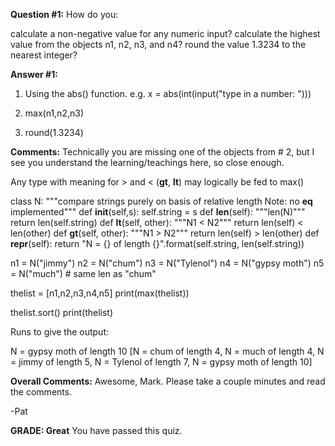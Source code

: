 ﻿**Question #1:**
How do you:

calculate a non-negative value for any numeric input?
calculate the highest value from the objects n1, n2, n3, and n4?
round the value 1.3234 to the nearest integer?

**Answer #1:**
1. Using the abs() function. e.g.
x = abs(int(input("type in a number: ")))

2. max(n1,n2,n3)

3. round(1.3234)

**Comments:**
Technically you are missing one of the objects from # 2, but I see you understand the learning/teachings here, so close enough.

Any type with meaning for &gt; and &lt; (__gt__, __lt__) may logically be fed to max()

class N:
    """compare strings purely on basis of relative length
    Note: no __eq__ implemented"""
    def __init__(self,s):
        self.string = s
    def __len__(self):
        """len(N)"""
        return len(self.string)
    def __lt__(self, other):
        """N1 &lt; N2"""
        return len(self) &lt; len(other)
    def __gt__(self, other):
        """N1 &gt; N2"""
        return len(self) &gt; len(other)
    def __repr__(self):
        return "N = {} of length {}".format(self.string, len(self.string))

n1 = N("jimmy")
n2 = N("chum")
n3 = N("Tylenol")
n4 = N("gypsy moth")
n5 = N("much") # same len as "chum"

thelist = [n1,n2,n3,n4,n5]
print(max(thelist))

thelist.sort()
print(thelist)

Runs to give the output:

N = gypsy moth of length 10
[N = chum of length 4, N = much of length 4, N = jimmy of length 5, N = Tylenol of length 7, N = gypsy moth of length 10]

**Overall Comments:**
 Awesome, Mark. Please take a couple minutes and read the comments.

-Pat

**GRADE: Great**
 You have passed this quiz.

